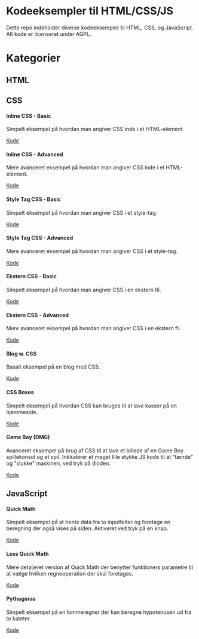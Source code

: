 # Kodeeksempler til HTML/CSS/JS
Dette repo indeholder diverse kodeeksempler til HTML, CSS, og JavaScript. Alt kode er licenseret under AGPL.

# Kategorier
## HTML

## CSS

#### Inline CSS - Basic
Simpelt eksempel på hvordan man angiver CSS inde i et HTML-element.

[Kode](https://github.com/davidwlindholm/examples_web_da/tree/main/css/Inline%20CSS%20-%20Basic)

#### Inline CSS - Advanced
Mere avanceret eksempel på hvordan man angiver CSS inde i et HTML-element.

[Kode](https://github.com/davidwlindholm/examples_web_da/tree/main/css/Inline%20CSS%20-%20Advanced)

#### Style Tag CSS - Basic
Simpelt eksempel på hvordan man angiver CSS i et style-tag.

[Kode](https://github.com/davidwlindholm/examples_web_da/tree/main/css/Style%20Tag%20CSS%20-%20Basic)

#### Style Tag CSS - Advanced
Mere avanceret eksempel på hvordan man angiver CSS i et style-tag.

[Kode](https://github.com/davidwlindholm/examples_web_da/tree/main/css/Style%20Tag%20CSS%20-%20Advanced)

#### Ekstern CSS - Basic
Simpelt eksempel på hvordan man angiver CSS i en ekstern fil.

[Kode](https://github.com/davidwlindholm/examples_web_da/tree/main/css/External%20CSS%20-%20Basic)

#### Ekstern CSS - Advanced
Mere avanceret eksempel på hvordan man angiver CSS i en ekstern fil.

[Kode](https://github.com/davidwlindholm/examples_web_da/tree/main/css/External%20CSS%20-%20Advanced)

#### Blog w. CSS
Basalt eksempel på en blog med CSS.

[Kode](https://github.com/davidwlindholm/examples_web_da/tree/main/css/Blog%20w.%20CSS)

#### CSS Boxes
Simpelt eksempel på hvordan CSS kan bruges til at lave kasser på en hjemmeside.

[Kode](https://github.com/davidwlindholm/examples_web_da/tree/main/css/CSS%20Boxes)

#### Game Boy (DMG)
Avanceret eksempel på brug af CSS til at lave et billede af en Game Boy spillekonsol og et spil.
Inkluderer et meget lille stykke JS kode til at "tænde" og "slukke" maskinen, ved tryk på dioden.

[Kode](https://github.com/davidwlindholm/examples_web_da/tree/main/css/Game%20Boy%20(DMG))

## JavaScript

#### Quick Math
Simpelt eksempel på at hente data fra to inputfelter og foretage en beregning der også vises på siden.
Aktiveret ved tryk på en knap.

[Kode](https://github.com/davidwlindholm/examples_web_da/tree/main/javascript/QuickMath)

#### Less Quick Math
Mere detaljeret version af Quick Math der benytter funktioners parametre til at vælge hvilken regneoperation
der skal foretages.

[Kode](https://github.com/davidwlindholm/examples_web_da/tree/main/javascript/LessQuickMath)

#### Pythagoras
Simpelt eksempel på en lommeregner der kan beregne hypotenusen ud fra to kateter.

[Kode](https://github.com/davidwlindholm/examples_web_da/tree/main/javascript/Pythagoras)
